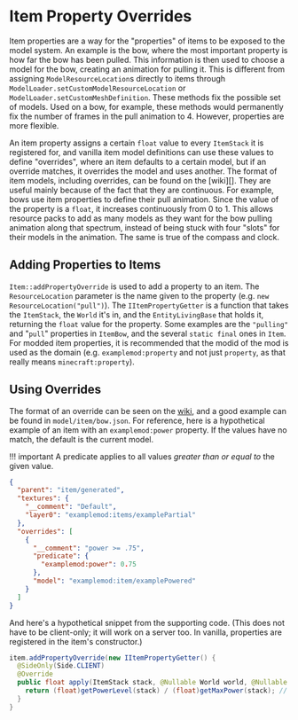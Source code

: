 Item Property Overrides
=======================

Item properties are a way for the "properties" of items to be exposed to the model system. An example is the bow, where the most important property is how far the bow has been pulled. This information is then used to choose a model for the bow, creating an animation for pulling it. This is different from assigning `ModelResourceLocation`s directly to items through `ModelLoader.setCustomModelResourceLocation` or `ModelLoader.setCustomMeshDefinition`. These methods fix the possible set of models. Used on a bow, for example, these methods would permanently fix the number of frames in the pull animation to 4. However, properties are more flexible.

An item property assigns a certain `float` value to every `ItemStack` it is registered for, and vanilla item model definitions can use these values to define "overrides", where an item defaults to a certain model, but if an override matches, it overrides the model and uses another. The format of item models, including overrides, can be found on the [wiki][]. They are useful mainly because of the fact that they are continuous. For example, bows use item properties to define their pull animation. Since the value of the property is a `float`, it increases continuously from 0 to 1. This allows resource packs to add as many models as they want for the bow pulling animation along that spectrum, instead of being stuck with four "slots" for their models in the animation. The same is true of the compass and clock.

Adding Properties to Items
--------------------------

`Item::addPropertyOverride` is used to add a property to an item. The `ResourceLocation` parameter is the name given to the property (e.g. `new ResourceLocation("pull")`). The `IItemPropertyGetter` is a function that takes the `ItemStack`, the `World` it's in, and the `EntityLivingBase` that holds it, returning the `float` value for the property. Some examples are the `"pulling"` and "`pull`" properties in `ItemBow`, and the several `static final` ones in `Item`. For modded item properties, it is recommended that the modid of the mod is used as the domain (e.g. `examplemod:property` and not just `property`, as that really means `minecraft:property`).

Using Overrides
---------------

The format of an override can be seen on the [wiki][format], and a good example can be found in `model/item/bow.json`. For reference, here is a hypothetical example of an item with an `examplemod:power` property. If the values have no match, the default is the current model.

!!! important
    A predicate applies to all values *greater than or equal to* the given value.

```json
{
  "parent": "item/generated",
  "textures": {
    "__comment": "Default",
    "layer0": "examplemod:items/examplePartial"
  },
  "overrides": [
    {
      "__comment": "power >= .75",
      "predicate": {
        "examplemod:power": 0.75
      },
      "model": "examplemod:item/examplePowered"
    }
  ]
}
```

And here's a hypothetical snippet from the supporting code. (This does not have to be client-only; it will work on a server too. In vanilla, properties are registered in the item's constructor.)

```java
item.addPropertyOverride(new IItemPropertyGetter() {
  @SideOnly(Side.CLIENT)
  @Override
  public float apply(ItemStack stack, @Nullable World world, @Nullable EntityLivingBase entity) {
    return (float)getPowerLevel(stack) / (float)getMaxPower(stack); // Some external methods
  }
}
```

[format]: http://minecraft.gamepedia.com/Model#Item_models
